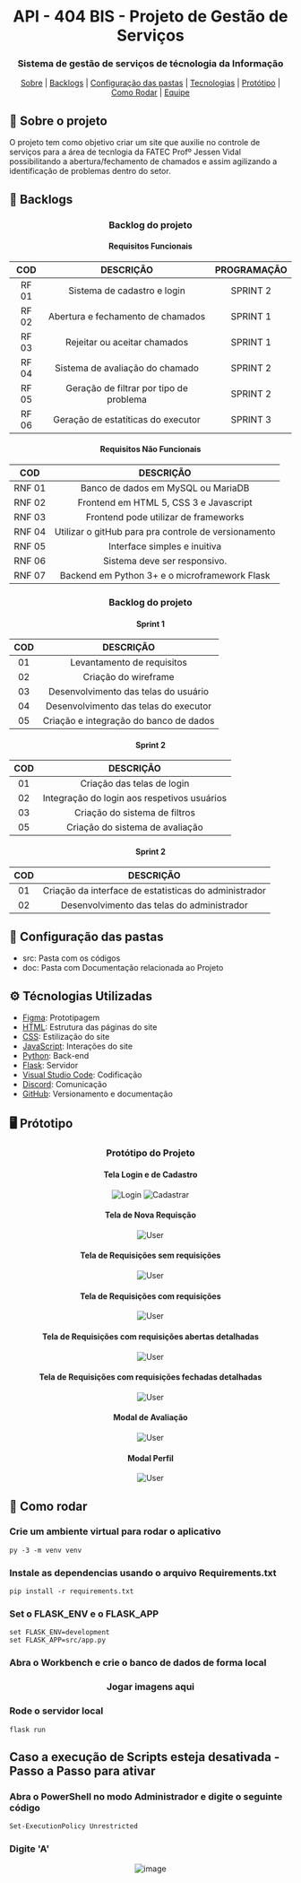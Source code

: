 <h1 align="center">  API - 404 BIS - Projeto de Gestão de Serviços </h1>
<h3 align="center"> Sistema de gestão de serviços de técnologia da Informação </h3>

<p align="center">
    <a href="#sobre">Sobre</a> | 
    <a href="#backlog">Backlogs</a> | 
    <a href="#pastas">Configuração das pastas</a> | 
    <a href="#tec">Tecnologias</a> | 
    <a href="#prototipo">Protótipo</a> | 
    <a href="#rodar">Como Rodar</a> |
    <a href="#equipe">Equipe</a>  

</p>

<span id="sobre">

## :pencil: Sobre o projeto
  
 O projeto tem como objetivo criar um site que auxilie no controle de serviços para a área de tecnlogia da FATEC Profº Jessen Vidal
 possibilitando a abertura/fechamento de chamados e assim agilizando a identificação de problemas dentro do setor. 
  
 <span id="backlog">
  
 ## :dart: Backlogs
   
 <div align="center">
   
 ### Backlog do projeto
   
 #### Requisitos Funcionais  
   
COD | DESCRIÇÃO | PROGRAMAÇÃO |
:--:|:---------:|:-----------:|
RF 01 | Sistema de cadastro e login| SPRINT 2 |
RF 02 | Abertura e fechamento de chamados| SPRINT 1 |
RF 03 | Rejeitar ou aceitar chamados| SPRINT 1 | 
RF 04 | Sistema de avaliação do chamado| SPRINT 2 |
RF 05 | Geração de filtrar por tipo de problema| SPRINT 2 | 
RF 06 | Geração de estatíticas do executor| SPRINT 3 | 

   
#### Requisitos Não Funcionais  
   
COD | DESCRIÇÃO |
:--:|:---------:|
RNF 01 | Banco de dados em MySQL ou MariaDB|
RNF 02 | Frontend em HTML 5, CSS 3 e Javascript|
RNF 03 | Frontend pode utilizar de frameworks|
RNF 04 | Utilizar o gitHub para pra controle de versionamento|
RNF 05 | Interface simples e inuitiva|  
RNF 06 | Sistema deve ser responsivo.|
RNF 07 | Backend em Python 3+ e o microframework Flask|

### Backlog do projeto 

#### Sprint 1
   
COD | DESCRIÇÃO |
:--:|:---------:|
01 | Levantamento de requisitos |
02 | Criação do wireframe|
03 | Desenvolvimento das telas do usuário|
04 | Desenvolvimento das telas do executor|
05 | Criação e integração do banco de dados|  
  
   
#### Sprint 2
   
COD | DESCRIÇÃO |
:--:|:---------:|
01 | Criação das telas de login |
02 | Integração do login aos respetivos usuários|
03 | Criação do sistema de filtros|
05 | Criação do sistema de avaliação| 

#### Sprint 2
   
COD | DESCRIÇÃO |
:--:|:---------:|
01 | Criação da interface de estatisticas do administrador |
02 | Desenvolvimento das telas do administrador|
 
</div>

 <span id="pastas">
   
 ## :file_folder: Configuração das pastas
  
* src: Pasta com os códigos
* doc: Pasta com Documentação relacionada ao Projeto
 
<span id="tec">  

 ## :gear: Técnologias Utilizadas
  
- [Figma](http://www.figma.com): Prototipagem
- [HTML](https://developer.mozilla.org/pt-BR/docs/Web/HTML): Estrutura das páginas do site
- [CSS](https://developer.mozilla.org/pt-BR/docs/Web/CSS): Estilização do site
- [JavaScript](https://developer.mozilla.org/pt-BR/docs/Web/JavaScript): Interações do site
- [Python](https://www.python.org/): Back-end
- [Flask](https://flask.palletsprojects.com/en/2.0.x/): Servidor
- [Visual Studio Code](https://code.visualstudio.com/): Codificação
- [Discord](https://discord.com/): Comunicação
- [GitHub](https://github.com/): Versionamento e documentação


<span id="prototipo"> 
  
## :desktop_computer: Prótotipo
  
<div align="center">
  
  ### Protótipo do Projeto
  #### Tela Login e de Cadastro
![Login](https://user-images.githubusercontent.com/79495727/163172972-9e18f440-1dc3-4a7c-adbc-cba09ff76c5e.png)
![Cadastrar](https://user-images.githubusercontent.com/79495727/163173006-b046683a-5503-417a-b1e0-cfc6e06d7147.png)
  #### Tela de Nova Requisção
![User](https://user-images.githubusercontent.com/79495727/163174079-a4cb83e1-6499-40ea-b649-496966689473.png)
  #### Tela de Requisições sem requisições
![User](https://user-images.githubusercontent.com/79495727/163173165-c038cc75-b515-4b3b-8f8d-3853caa7a5d0.png)
  #### Tela de Requisições com requisições
![User](https://user-images.githubusercontent.com/79495727/163173812-297c409a-0e76-4edf-9e8e-43fca5a1c72a.png)
  #### Tela de Requisições com requisições abertas detalhadas
![User](https://user-images.githubusercontent.com/79495727/163173591-27f47370-4970-4783-9e33-cd33ed57fe77.png)
 #### Tela de Requisições com requisições fechadas detalhadas
![User](https://user-images.githubusercontent.com/79495727/163173708-c82c6e82-ccc2-4071-9f1d-b939d74783c6.png)
 #### Modal de Avaliação  
![User](https://user-images.githubusercontent.com/79495727/163173976-f21eac2a-2a7b-46af-a264-67dad63b1a59.png)
 #### Modal Perfil
![User](https://user-images.githubusercontent.com/79495727/163174170-00d1ddc4-afbc-4e6a-a885-fef374136bd1.png)


</div>

<span id="rodar"> 
  
  ## :mag_right: Como rodar

### Crie um ambiente virtual para rodar o aplicativo
~~~ 
py -3 -m venv venv
~~~
### Instale as dependencias usando o arquivo Requirements.txt
~~~
pip install -r requirements.txt
~~~
### Set o FLASK_ENV e o FLASK_APP
~~~
set FLASK_ENV=development
set FLASK_APP=src/app.py
~~~
### Abra o Workbench e crie o banco de dados de forma local

<div align="center">
  
  ### Jogar imagens aqui

</div>

### Rode o servidor local
~~~
flask run
~~~

## Caso a execução de Scripts esteja desativada - Passo a Passo para ativar

### Abra o PowerShell no modo Administrador e digite o seguinte código
~~~
Set-ExecutionPolicy Unrestricted
~~~
### Digite 'A'

<div align="center">

   ![image](https://user-images.githubusercontent.com/79495727/160821599-f4b87a00-5f66-408b-a201-de8bdea3c394.png)

 </div>

